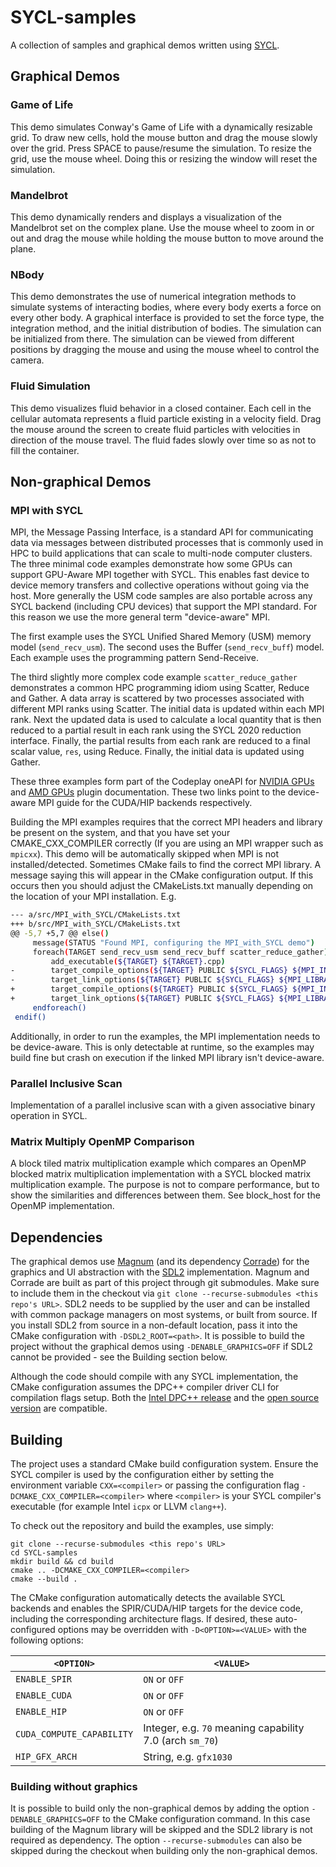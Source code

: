 # SYCL-samples
A collection of samples and graphical demos written using
[SYCL](https://www.khronos.org/sycl/).

## Graphical Demos
### Game of Life
This demo simulates Conway's Game of Life with a dynamically resizable grid.
To draw new cells, hold the mouse button and drag the mouse slowly over the
grid. Press SPACE to pause/resume the simulation. To resize the grid, use the
mouse wheel. Doing this or resizing the window will reset the simulation.

### Mandelbrot
This demo dynamically renders and displays a visualization of the Mandelbrot
set on the complex plane. Use the mouse wheel to zoom in or out and drag the
mouse while holding the mouse button to move around the plane.

### NBody
This demo demonstrates the use of numerical integration methods to simulate
systems of interacting bodies, where every body exerts a force on every other
body. A graphical interface is provided to set the force type, the integration
method, and the initial distribution of bodies. The simulation can be
initialized from there. The simulation can be viewed from different positions
by dragging the mouse and using the mouse wheel to control the camera.

### Fluid Simulation
This demo visualizes fluid behavior in a closed container. Each cell in the
cellular automata represents a fluid particle existing in a velocity field.
Drag the mouse around the screen to create fluid particles with velocities in
direction of the mouse travel. The fluid fades slowly over time so as not to fill
the container.

## Non-graphical Demos
### MPI with SYCL
MPI, the Message Passing Interface, is a standard API for communicating data
via messages between distributed processes that is commonly used in HPC to
build applications that can scale to multi-node computer clusters.
The three minimal code examples demonstrate how some GPUs can support
GPU-Aware MPI together with SYCL. This enables fast device to device memory
transfers and collective operations without going via the host.
More generally the USM code samples are also portable across any SYCL backend
(including CPU devices) that support the MPI standard. For this reason we
use the more general term "device-aware" MPI.

The first example uses the SYCL Unified Shared Memory (USM) memory model 
(`send_recv_usm`). The second uses the Buffer (`send_recv_buff`) model. Each
example uses the programming pattern Send-Receive.

The third slightly more complex code example `scatter_reduce_gather` demonstrates
a common HPC programming idiom using Scatter, Reduce and Gather. A data array is 
scattered by two processes associated with different MPI ranks using Scatter. The 
initial data is updated within each MPI rank. Next the updated data is used to 
calculate a local quantity that is then reduced to a partial result in each rank 
using the SYCL 2020 reduction interface. Finally, the partial results from each 
rank are reduced to a final scalar value, `res`, using Reduce. Finally, the 
initial data is updated using Gather.

These three examples form part of the Codeplay oneAPI for [NVIDIA GPUs](https://developer.codeplay.com/products/oneapi/nvidia/latest/guides/MPI-guide)
and [AMD GPUs](https://developer.codeplay.com/products/oneapi/amd/latest/guides/MPI-guide)
plugin documentation.
These two links point to the device-aware MPI guide for the CUDA/HIP backends
respectively.

Building the MPI examples requires that the correct
MPI headers and library be present on the system, and that you have set your
CMAKE_CXX_COMPILER correctly (If you are using an MPI wrapper such as `mpicxx`).
This demo will be automatically skipped when MPI is not installed/detected.
Sometimes CMake fails to find the correct MPI library. A message saying this
will appear in the CMake configuration output. If this occurs then you
should adjust the CMakeLists.txt manually depending on the location of your
MPI installation. E.g.

```bash
--- a/src/MPI_with_SYCL/CMakeLists.txt
+++ b/src/MPI_with_SYCL/CMakeLists.txt
@@ -5,7 +5,7 @@ else()
     message(STATUS "Found MPI, configuring the MPI_with_SYCL demo")
     foreach(TARGET send_recv_usm send_recv_buff scatter_reduce_gather)
         add_executable(${TARGET} ${TARGET}.cpp)
-        target_compile_options(${TARGET} PUBLIC ${SYCL_FLAGS} ${MPI_INCLUDE_DIRS})
-        target_link_options(${TARGET} PUBLIC ${SYCL_FLAGS} ${MPI_LIBRARIES})
+        target_compile_options(${TARGET} PUBLIC ${SYCL_FLAGS} ${MPI_INCLUDE_DIRS} -I/opt/cray/pe/mpich/8.1.25/ofi/cray/10.0/include/)
+        target_link_options(${TARGET} PUBLIC ${SYCL_FLAGS} ${MPI_LIBRARIES} -L/opt/cray/pe/mpich/8.1.25/ofi/cray/10.0/lib)
     endforeach()
 endif()
```

Additionally, in order to run the examples, the MPI implementation needs
to be device-aware. This is only detectable at runtime, so the examples may build
fine but crash on execution if the linked MPI library isn't device-aware.

### Parallel Inclusive Scan
Implementation of a parallel inclusive scan with a given associative binary 
operation in SYCL.

### Matrix Multiply OpenMP Comparison
A block tiled matrix multiplication example which compares an OpenMP blocked 
matrix multiplication implementation with a SYCL blocked matrix multiplication 
example. The purpose is not to compare performance, but to show the 
similarities and differences between them. See block_host for the OpenMP 
implementation.

## Dependencies
The graphical demos use
[Magnum](https://doc.magnum.graphics/magnum/getting-started.html#getting-started-setup-install)
(and its dependency
[Corrade](https://doc.magnum.graphics/corrade/building-corrade.html#building-corrade-packages))
for the graphics and UI abstraction with the
[SDL2](https://wiki.libsdl.org/SDL2/Installation) implementation. Magnum and
Corrade are built as part of this project through git submodules. Make sure to
include them in the checkout via
`git clone --recurse-submodules <this repo's URL>`. SDL2 needs to be supplied by
the user and can be installed with common package managers on most systems, or
built from source. If you install SDL2 from source in a non-default location,
pass it into the CMake configuration with `-DSDL2_ROOT=<path>`. It is possible
to build the project without the graphical demos using `-DENABLE_GRAPHICS=OFF`
if SDL2 cannot be provided - see the Building section below.

Although the code should compile with any SYCL implementation, the CMake
configuration assumes the DPC++ compiler driver CLI for compilation flags setup.
Both the
[Intel DPC++ release](https://www.intel.com/content/www/us/en/developer/tools/oneapi/dpc-compiler.html)
and the [open source version](https://github.com/intel/llvm) are compatible.

## Building
The project uses a standard CMake build configuration system. Ensure the SYCL 
compiler is used by the configuration either by setting the
environment variable `CXX=<compiler>` or passing the configuration flag
`-DCMAKE_CXX_COMPILER=<compiler>` where `<compiler>` is your SYCL compiler's
executable (for example Intel `icpx` or LLVM `clang++`).

To check out the repository and build the examples, use simply:
```
git clone --recurse-submodules <this repo's URL>
cd SYCL-samples
mkdir build && cd build
cmake .. -DCMAKE_CXX_COMPILER=<compiler>
cmake --build .
```
The CMake configuration automatically detects the available SYCL backends and
enables the SPIR/CUDA/HIP targets for the device code, including the
corresponding architecture flags. If desired, these auto-configured options may
be overridden with `-D<OPTION>=<VALUE>` with the following options:

| `<OPTION>` | `<VALUE>` |
| ---------- | ---------- |
| `ENABLE_SPIR` | `ON` or `OFF` |
| `ENABLE_CUDA` | `ON` or `OFF` |
| `ENABLE_HIP` | `ON` or `OFF` |
| `CUDA_COMPUTE_CAPABILITY` | Integer, e.g. `70` meaning capability 7.0 (arch `sm_70`) |
| `HIP_GFX_ARCH` | String, e.g. `gfx1030` |

### Building without graphics
It is possible to build only the non-graphical demos by adding the option
`-DENABLE_GRAPHICS=OFF` to the CMake configuration command. In this case
building of the Magnum library will be skipped and the SDL2 library is not
required as dependency. The option `--recurse-submodules` can also be skipped
during the checkout when building only the non-graphical demos.
